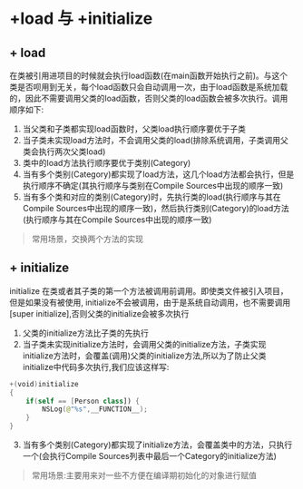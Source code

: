 # +load 与 +initialize

## + load
在类被引用进项目的时候就会执行load函数(在main函数开始执行之前)。与这个类是否呗用到无关，每个load函数只会自动调用一次，由于load函数是系统加载的，因此不需要调用父类的load函数，否则父类的load函数会被多次执行。调用顺序如下:

1. 当父类和子类都实现load函数时，父类load执行顺序要优于子类
2. 当子类未实现load方法时，不会调用父类的load(排除系统调用，子类调用父类会执行两次父类load)
3. 类中的load方法执行顺序要优于类别(Category)
4. 当有多个类别(Category)都实现了load方法，这几个load方法都会执行，但是执行顺序不确定(其执行顺序与类别在Compile Sources中出现的顺序一致)
5. 当有多个类和对应的类别(Category)时，先执行类的load(执行顺序与其在Compile Sources中出现的顺序一致)，然后执行类别(Category)的load方法(执行顺序与其在Compile Sources中出现的顺序一致)

> 常用场景，交换两个方法的实现

## + initialize
initialize 在类或者其子类的第一个方法被调用前调用。即使类文件被引入项目，但是如果没有被使用, initialize不会被调用，由于是系统自动调用，也不需要调用[super initialize],否则父类的initialize会被多次执行

1. 父类的initialize方法比子类的先执行
2. 当子类未实现initialize方法时，会调用父类的initialize方法，子类实现initialize方法时，会覆盖(调用)父类的initialize方法,所以为了防止父类initialize中代码多次执行,我们应该这样写:

```swift
+(void)initialize
{
    if(self == [Person class]) {
        NSLog(@"%s",__FUNCTION__);
    }
}
```

3. 当有多个类别(Category)都实现了initialize方法，会覆盖类中的方法，只执行一个(会执行Compile Sources列表中最后一个Category的initialize方法)

> 常用场景:主要用来对一些不方便在编译期初始化的对象进行赋值